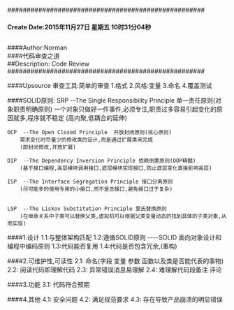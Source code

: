 ###################################################
#### Create Date:2015年11月27日 星期五 10时31分04秒<br />
##
####Author:Norman<br />
####代码审查之道<br />
##Description:  Code Review<br />
###################################################

####Upsource 审查工具:简单的审查
    1.格式
    2.风格:变量
    3.命名
    4.覆盖测试

####SOLID原则:
    SRP  --The Single Responsibility Principle  单一责任原则(对象职责明确原则)
        一个对象只做好一件事件,必须专注,职责过多容易引起变化的原因就多,程序就不稳定
        (高内聚,低耦合的延伸)
    
    OCP  --The Open Closed Principle  开放封闭原则(核心原则)
        需求变化时尽量少的修改类的设计,而是通过扩展类来完成
        (即封闭修改,开放扩展)
    
    DIP  --The Dependency Inversion Principle 依赖倒置原则(OOP精髓)
        (基于接口编程,高层模块调用接口,底层模块实现接口,防止底层变化直接影响高层)
    
    ISP  --The Interface Segregation Principle 接口分离原则
        (尽可能多的使用专用的小接口,而不是总接口,避免接口过于复杂)
 
    
    LSP  --The Liskov Substitution Principle 里氏替换原则
        (在继承关系中子类可以替换父类,虚拟机可以根据父类变量动态的找到具体的子类对象,从而实现)
    

 
####1.设计
    1.1:与整体架构匹配
    1.2:遵循SOLID原则 ----SOLID 面向对象设计和编程中编码原则
    1.3:代码能否复用
    1.4:代码是否包含冗余,(重构)


####2.可维护性,可读性
    2.1: 命名(字段 变量 参数 函数以及类是否能代表的事物)
    2.2: 阅读代码即理解代码
    2.3: 异常错误消息易理解
    2.4: 难理解代码段备注 评论

####3.功能
    3.1: 代码符合预期


####4.其他
    4.1: 安全问题
    4.2: 满足规范要求
    4.3: 存在导致产品崩溃的明显错误
